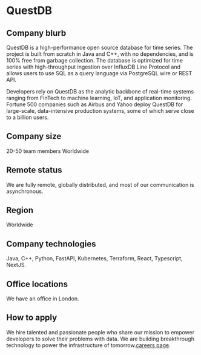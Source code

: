 # QuestDB

## Company blurb

QuestDB is a high-performance open source database for time series. The project is built from scratch in Java and C++, with no dependencies, and is 100% free from garbage collection. The database is optimized for time series with high-throughput ingestion over InfluxDB Line Protocol and allows users to use SQL as a query language via PostgreSQL wire or REST API.

Developers rely on QuestDB as the analytic backbone of real-time systems ranging from FinTech to machine learning, IoT, and application monitoring. Fortune 500 companies such as Airbus and Yahoo deploy QuestDB for large-scale, data-intensive production systems, some of which serve close to a billion users.

## Company size

20-50 team members Worldwide

## Remote status

We are fully remote, globally distributed, and most of our communication is asynchronous. 

## Region

Worldwide

## Company technologies

Java, C++, Python, FastAPI, Kubernetes, Terraform, React, Typescript, NextJS. 


## Office locations

We have an office in London.

## How to apply

We hire talented and passionate people who share our mission to empower developers to solve their problems with data. We are building breakthrough technology to power the infrastructure of tomorrow.[careers page](https://questdb.io/careers).